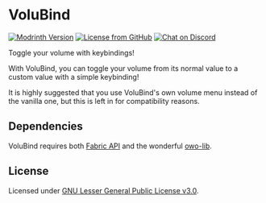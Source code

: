 # VoluBind

[![Modrinth Version](https://img.shields.io/modrinth/v/volubind?label=Version&labelColor=15151e&color=007daf&style=flat-square)](https://modrinth.com/mod/volubind/version/latest)
[![License from GitHub](https://img.shields.io/github/license/LilydevMC/VoluBind?label=License&labelColor=15151e&color=af5900&style=flat-square)](https://github.com/LilydevMC/VoluBind/blob/1.20/LICENSE)
[![Chat on Discord](https://img.shields.io/discord/995465843364343883?label=Discord&labelColor=15151e&color=5865F2&style=flat-square)](https://discord.gg/TZAt4PA5av)

Toggle your volume with keybindings! 

With VoluBind, you can toggle your volume from its normal value to a 
custom value with a simple keybinding!

It is highly suggested that you use VoluBind's own volume menu instead of the
vanilla one, but this is left in for compatibility reasons.


## Dependencies

VoluBind requires both [Fabric API](https://modrinth.com/mod/fabric-api)
and the wonderful [owo-lib](https://modrinth.com/mod/owo-lib).

## License

Licensed under [GNU Lesser General Public License v3.0](https://github.com/LilydevMC/VoluBind/blob/1.20/LICENSE).
